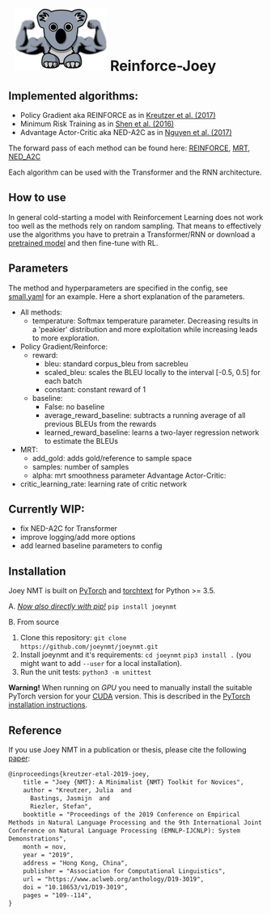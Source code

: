 # &nbsp; ![Reinforce-Joey](reinforce_joey.png) Reinforce-Joey

## Implemented algorithms:  
- Policy Gradient aka REINFORCE as in [Kreutzer et al. (2017)](https://www.aclweb.org/anthology/P17-1138/)
- Minimum Risk Training as in [Shen et al. (2016)](https://www.aclweb.org/anthology/P16-1159/)
- Advantage Actor-Critic aka NED-A2C as in [Nguyen et al. (2017)](https://www.aclweb.org/anthology/D17-1153/)

The forward pass of each method can be found here: 
[REINFORCE](https://github.com/samukie/reinforce-joey/blob/c1fa30691acc3e8d80b755f50bb21d1bbf21e893/joeynmt/model.py#L80), [MRT](https://github.com/samukie/reinforce-joey/blob/c1fa30691acc3e8d80b755f50bb21d1bbf21e893/joeynmt/model.py#L145), [NED_A2C](https://github.com/samukie/reinforce-joey/blob/c1fa30691acc3e8d80b755f50bb21d1bbf21e893/joeynmt/model.py#L243)   

Each algorithm can be used with the Transformer and the RNN architecture. 

## How to use 
In general cold-starting a model with Reinforcement Learning does not work too well as the methods rely on random sampling. 
That means to effectively use the algorithms you have to pretrain a Transformer/RNN or download a [pretrained model](https://github.com/joeynmt/joeynmt/blob/master/README.md#pre-trained-models) and then fine-tune with RL. 

## Parameters
The method and hyperparameters are specified in the config, see [small.yaml](https://github.com/samukie/reinforce-joey/blob/reinforce_joey/configs/small.yaml) for an example. 
Here a short explanation of the parameters.  
* All methods: 
  * temperature: Softmax temperature parameter. Decreasing results in a 'peakier' distribution and more exploitation while increasing leads to more exploration.  
* Policy Gradient/Reinforce:   
  * reward: 
    * bleu: standard corpus_bleu from sacrebleu
    * scaled_bleu: scales the BLEU locally to the interval [-0.5, 0.5] for each batch
    * constant: constant reward of 1 
  * baseline: 
    * False: no baseline
    * average_reward_baseline: subtracts a running average of all previous BLEUs from the rewards
    * learned_reward_baseline: learns a two-layer regression network to estimate the BLEUs   
* MRT:  
  * add_gold: adds gold/reference to sample space
  * samples: number of samples
  * alpha: mrt smoothness parameter 
  Advantage Actor-Critic:  
* critic_learning_rate: learning rate of critic network

## Currently WIP: 
- fix NED-A2C for Transformer
- improve logging/add more options 
- add learned baseline parameters to config

## Installation
Joey NMT is built on [PyTorch](https://pytorch.org/) and [torchtext](https://github.com/pytorch/text) for Python >= 3.5.

A. [*Now also directly with pip!*](https://pypi.org/project/joeynmt/)
  `pip install joeynmt`
  
B. From source
  1. Clone this repository:
  `git clone https://github.com/joeynmt/joeynmt.git`
  2. Install joeynmt and it's requirements:
  `cd joeynmt`
  `pip3 install .` (you might want to add `--user` for a local installation).
  3. Run the unit tests:
  `python3 -m unittest`

**Warning!** When running on *GPU* you need to manually install the suitable PyTorch version for your [CUDA](https://developer.nvidia.com/cuda-zone) version. This is described in the [PyTorch installation instructions](https://pytorch.org/get-started/locally/).

## Reference
If you use Joey NMT in a publication or thesis, please cite the following [paper](https://arxiv.org/abs/1907.12484):

```
@inproceedings{kreutzer-etal-2019-joey,
    title = "Joey {NMT}: A Minimalist {NMT} Toolkit for Novices",
    author = "Kreutzer, Julia  and
      Bastings, Jasmijn  and
      Riezler, Stefan",
    booktitle = "Proceedings of the 2019 Conference on Empirical Methods in Natural Language Processing and the 9th International Joint Conference on Natural Language Processing (EMNLP-IJCNLP): System Demonstrations",
    month = nov,
    year = "2019",
    address = "Hong Kong, China",
    publisher = "Association for Computational Linguistics",
    url = "https://www.aclweb.org/anthology/D19-3019",
    doi = "10.18653/v1/D19-3019",
    pages = "109--114",
}
```
